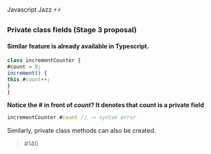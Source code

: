 Javascript Jazz ⚡⚡️
### Private class fields (Stage 3 proposal)
#### Similar feature is already available in Typescript.

```js
class incrementCounter {
#count = 0;
increment() {
this.#count++;
}
}
```

**Notice the # in front of _count_? It denotes that count is a private field**

```js
incrementCounter.#count // -> syntax error
```

Similarly, private class methods can also be created.

> #140
